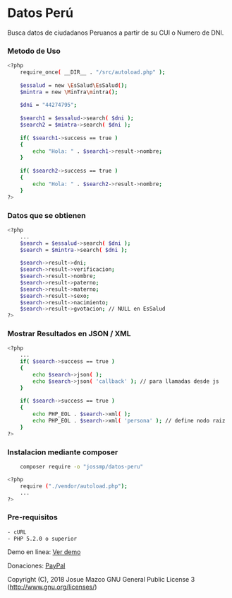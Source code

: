# Datos Perú

Busca datos de ciudadanos Peruanos a partir de su CUI o Numero de DNI.

### Metodo de Uso
```sh
<?php
	require_once( __DIR__ . "/src/autoload.php" );
	
	$essalud = new \EsSalud\EsSalud();
	$mintra = new \MinTra\mintra();
	
	$dni = "44274795";
	
    $search1 = $essalud->search( $dni );
	$search2 = $mintra->search( $dni );
    
    if( $search1->success == true )
	{
		echo "Hola: " . $search1->result->nombre;
	}
	
	if( $search2->success == true )
	{
		echo "Hola: " . $search2->result->nombre;
	}
?>
```
### Datos que se obtienen
```sh
<?php
	...
	$search = $essalud->search( $dni );
	$search = $mintra->search( $dni );
	
	$search->result->dni;
	$search->result->verificacion;
	$search->result->nombre;
	$search->result->paterno;
	$search->result->materno;
	$search->result->sexo;
	$search->result->nacimiento;
	$search->result->gvotacion; // NULL en EsSalud
?>
```
### Mostrar Resultados en JSON / XML
```sh
<?php
	...
	if( $search->success == true )
	{
		echo $search->json( );
		echo $search->json( 'callback' ); // para llamadas desde js
	}
	
	if( $search->success == true )
	{
		echo PHP_EOL . $search->xml( ); 
		echo PHP_EOL . $search->xml( 'persona' ); // define nodo raiz
	}
?>
```

### Instalacion mediante composer
```sh
	composer require -o "jossmp/datos-peru"
```

```sh
<?php
    require ("./vendor/autoload.php");
    ...
?>
```

### Pre-requisitos
```sh
- cURL
- PHP 5.2.0 o superior
```

Demo en linea: [Ver demo]

Donaciones: [PayPal]


Copyright (C), 2018 Josue Mazco GNU General Public License 3 (http://www.gnu.org/licenses/)

[Ver demo]: <https://www.peruanosenlinea.com/busca-personas-por-el-dni/>
[PayPal]: <https://www.paypal.me/JossMP>
